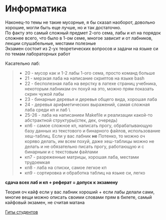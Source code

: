 # Информатика
Наконец-то темы не такие мусорные, я бы сказал наоборот, довольно хорошие, могли быть еще лучше, но и так достаточно. \
По факту это самый сложный предмет 2-ого сема, лабы и кп на порядок сложнее всего, что было в 1-ом семе, многое зависит и от лабников, лекции слушабельные, местами полезные \
Экзамен состоит из 2-ух теоретических вопросов и задачи на языке си по темам лабораторных работ 

Касательно лаб:
>- 20 - мусор как и 1-2 лабы 1-ого сема, просто команд больше 
>- 21 - мерзкая лаба на написание скриптов на языке bash 
>- 22 - бесполезная лаба на верстку в латехе страниц учебника, некоторым лабникам оч похуй на это, можно прям показать скрин чужой лабы 
>- 23 - бинарные деревья и деревья общего вида, хорошая лаба 
>- 24 - деревья арифметических выражений, самая сложная лаба среди кп и лаб \
>- 25-26 - лаба на написаниеи Makefile и реализации какой-то абстрактной структуры(стек, дек, очередь) 
>- кп6 - самое сложное кп, написать прогу, обрабатывающую базу данных из текстового и бинарного файлов, использование хеш-таблиц. Если у вас лабник **не** Потенко, то можно оч коряво делать, им всем похуй, даже хеш-таблицы можно не делать и не обязательно писать прогу, работающую и с бинарным и с текстовым файлами 
>- кп7 - разреженные матрицы, хорошая лаба, местами трудоемкая 
>- кп8 - лаба на списки, самое легкое кп 
>- кп9 - сортировка и обработка таблиц на языке си, легко

**сдача всех лаб и кп + реферат = допуск к экзамену** 

Теория оч кайф если у вас лабник хороший + если лабы делали сами, многие вещи можно описать своими словами прям в билете, самый кайфовый экзамен, не считая матана 

[Гиты студентов](https://github.com/studyPM804/MAI_study/blob/main/2%20%D1%81%D0%B5%D0%BC/%D0%98%D0%BD%D1%84%D0%BE%D1%80%D0%BC%D0%B0%D1%82%D0%B8%D0%BA%D0%B0/git.md)
